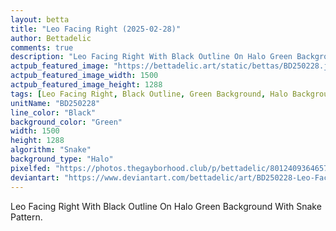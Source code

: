 ```yaml
---
layout: betta
title: "Leo Facing Right (2025-02-28)"
author: Bettadelic
comments: true
description: "Leo Facing Right With Black Outline On Halo Green Background With Snake Pattern."
actpub_featured_image: "https://bettadelic.art/static/bettas/BD250228.jpg"
actpub_featured_image_width: 1500
actpub_featured_image_height: 1288
tags: [Leo Facing Right, Black Outline, Green Background, Halo Background Pattern, Snake Pattern, February 2025]
unitName: "BD250228"
line_color: "Black"
background_color: "Green"
width: 1500
height: 1288
algorithm: "Snake"
background_type: "Halo"
pixelfed: "https://photos.thegayborhood.club/p/bettadelic/801240936465700204"
deviantart: "https://www.deviantart.com/bettadelic/art/BD250228-Leo-Facing-Right-2025-02-28-1165251883"
---
```


Leo Facing Right With Black Outline On Halo Green Background With Snake Pattern.

